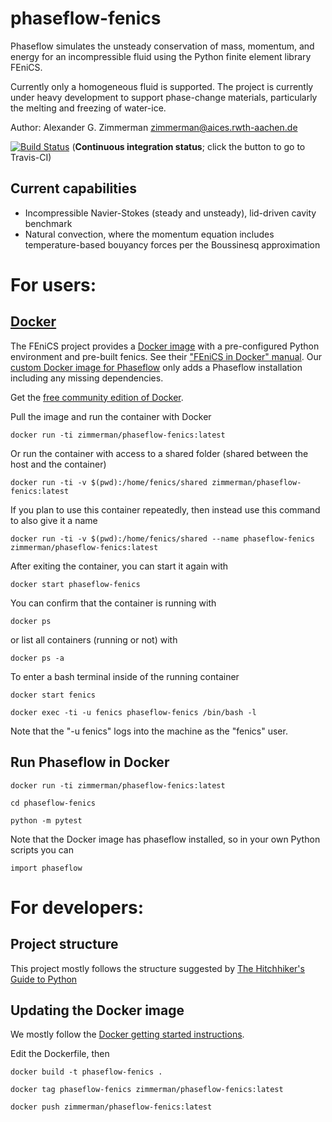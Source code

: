 # phaseflow-fenics
Phaseflow simulates the unsteady conservation of mass, momentum, and energy for an incompressible fluid using the Python finite element library FEniCS.

Currently only a homogeneous fluid is supported. The project is currently under heavy development to support phase-change materials, particularly the melting and freezing of water-ice.

Author: Alexander G. Zimmerman <zimmerman@aices.rwth-aachen.de>

[![Build Status](https://travis-ci.org/geo-fluid-dynamics/phaseflow-fenics.svg?branch=master)](https://travis-ci.org/geo-fluid-dynamics/phaseflow-fenics) (<b>Continuous integration status</b>; click the button to go to Travis-CI)

## Current capabilities
- Incompressible Navier-Stokes (steady and unsteady), lid-driven cavity benchmark
- Natural convection, where the momentum equation includes temperature-based bouyancy forces per the Boussinesq approximation

# For users:
## [Docker](https://www.docker.com)

The FEniCS project provides a [Docker image](https://hub.docker.com/r/fenicsproject/stable/) with a pre-configured Python environment and pre-built fenics. See their ["FEniCS in Docker" manual](https://fenics.readthedocs.io/projects/containers/en/latest/). Our [custom Docker image for Phaseflow](https://hub.docker.com/r/zimmerman/phaseflow-fenics/) only adds a Phaseflow installation including any missing dependencies.

Get the [free community edition of Docker](https://www.docker.com/community-edition).

Pull the image and run the container with Docker

    docker run -ti zimmerman/phaseflow-fenics:latest
    
Or run the container with access to a shared folder (shared between the host and the container)

    docker run -ti -v $(pwd):/home/fenics/shared zimmerman/phaseflow-fenics:latest

If you plan to use this container repeatedly, then instead use this command to also give it a name

    docker run -ti -v $(pwd):/home/fenics/shared --name phaseflow-fenics zimmerman/phaseflow-fenics:latest

After exiting the container, you can start it again with

    docker start phaseflow-fenics
    
You can confirm that the container is running with

    docker ps
    
or list all containers (running or not) with

    docker ps -a

To enter a bash terminal inside of the running container

    docker start fenics
    
    docker exec -ti -u fenics phaseflow-fenics /bin/bash -l
    
Note that the "-u fenics" logs into the machine as the "fenics" user.
    
## Run Phaseflow in Docker

    docker run -ti zimmerman/phaseflow-fenics:latest
    
    cd phaseflow-fenics
    
    python -m pytest
    
Note that the Docker image has phaseflow installed, so in your own Python scripts you can

    import phaseflow
    
# For developers:
## Project structure
This project mostly follows the structure suggested by [The Hitchhiker's Guide to Python](http://docs.python-guide.org/en/latest/)

## Updating the Docker image
We mostly follow the [Docker getting started instructions](https://docs.docker.com/get-started/part2/#build-the-app).

Edit the Dockerfile, then

    docker build -t phaseflow-fenics .
    
    docker tag phaseflow-fenics zimmerman/phaseflow-fenics:latest
    
    docker push zimmerman/phaseflow-fenics:latest

    



